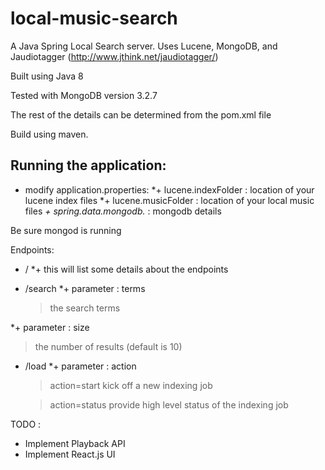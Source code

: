 # local-music-search

A Java Spring Local Search server.
Uses Lucene, MongoDB, and Jaudiotagger (http://www.jthink.net/jaudiotagger/)

Built using Java 8

Tested with MongoDB version 3.2.7

The rest of the details can be determined from the pom.xml file

Build using maven.

## Running the application:
* modify application.properties:
*+ lucene.indexFolder : location of your lucene index files
*+ lucene.musicFolder : location of your local music files
*+ spring.data.mongodb.* : mongodb details

Be sure mongod is running

Endpoints:
* /
*+ this will list some details about the endpoints
* /search
*+ parameter : terms

  > the search terms

*+ parameter : size

  > the number of results 
  > (default is 10)
* /load
*+ parameter : action

  > action=start
  > kick off a new indexing job

  > action=status
  > provide high level status of the indexing job

TODO : 
* Implement Playback API
* Implement React.js UI

